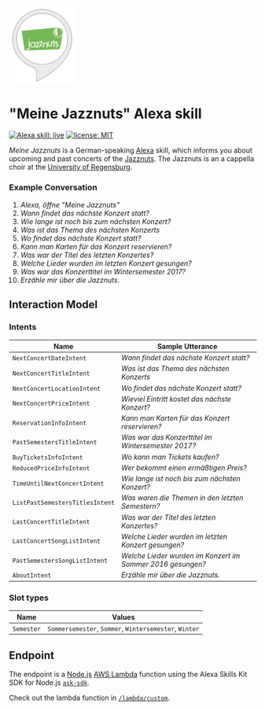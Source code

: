 <img src="./images/meine-jazznuts-alexa-skill-preview-image.png" width="135px" alt="Meine Jazznuts Alexa skill preview image" />

# "Meine Jazznuts" Alexa skill

[![Alexa skill: live](https://img.shields.io/badge/Alexa%20skill-live-2ccafb.svg)](https://meine-jazznuts.diebold.io)
[![license: MIT](https://img.shields.io/badge/license-MIT-brightgreen.svg)](./LICENSE.md)

*Meine Jazznuts* is a German-speaking [Alexa](https://en.wikipedia.org/wiki/Amazon_Echo) skill, which informs you about upcoming and past concerts of the [Jazznuts](http://www.jazznuts.de). The Jazznuts is an a cappella choir at the [University of Regensburg](https://www.uni-regensburg.de).


### Example Conversation
1. *Alexa, öffne "Meine Jazznuts"*
2. *Wann findet das nächste Konzert statt?*
3. *Wie lange ist noch bis zum nächsten Konzert?*
4. *Was ist das Thema des nächsten Konzerts*
5. *Wo findet das nächste Konzert statt?*
6. *Kann man Karten für das Konzert reservieren?*
7. *Was war der Titel des letzten Konzertes?*
8. *Welche Lieder wurden im letzten Konzert gesungen?*
9. *Was war das Konzerttitel im Wintersemester 2017?*
10. *Erzähle mir über die Jazznuts.*


## Interaction Model

### Intents
|Name|Sample Utterance|
|---|---|
|`NextConcertDateIntent`|*Wann findet das nächste Konzert statt?*|
|`NextConcertTitleIntent`|*Was ist das Thema des nächsten Konzerts*|
|`NextConcertLocationIntent`|*Wo findet das nächste Konzert statt?*|
|`NextConcertPriceIntent`|*Wieviel Eintritt kostet das nächste Konzert?*|
|`ReservationInfoIntent`|*Kann man Karten für das Konzert reservieren?*|
|`PastSemestersTitleIntent`|*Was war das Konzerttitel im Wintersemester 2017?*|
|`BuyTicketsInfoIntent`|*Wo kann man Tickets kaufen?*|
|`ReducedPriceInfoIntent`|*Wer bekommt einen ermäßtigen Preis?*|
|`TimeUntilNextConcertIntent`|*Wie lange ist noch bis zum nächsten Konzert?*|
|`ListPastSemestersTitlesIntent`|*Was waren die Themen in den letzten Semestern?*|
|`LastConcertTitleIntent`|*Was war der Titel des letzten Konzertes?*|
|`LastConcertSongListIntent`|*Welche Lieder wurden im letzten Konzert gesungen?*|
|`PastSemestersSongListIntent`|*Welche Lieder wurden im Konzert im Sommer 2016 gesungen?*|
|`AboutIntent`|*Erzähle mir über die Jazznuts.*|

### Slot types
|Name|Values|
|---|---|
|`Semester`|`Sommersemester`, `Sommer`, `Wintersemester`, `Winter`|


## Endpoint
The endpoint is a [Node.js](https://nodejs.org) [AWS Lambda](https://aws.amazon.com/lambda/) function using the Alexa Skills Kit SDK for Node.js [`ask-sdk`](https://github.com/alexa/alexa-skills-kit-sdk-for-nodejs).

Check out the lambda function in [`/lambda/custom`](./lambda/custom).

